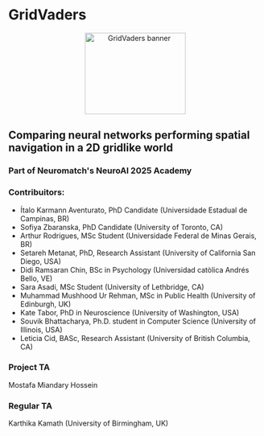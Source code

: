 # GridVaders

<div align="center">
  <img width="200" height="162" alt="GridVaders banner" src="https://github.com/user-attachments/assets/770fd05d-eb85-4771-a135-8676553c1822" />
</div>


## Comparing neural networks performing spatial navigation in a 2D gridlike world


### Part of Neuromatch's NeuroAI 2025 Academy


### Contribuitors:
* Ítalo Karmann Aventurato, PhD Candidate (Universidade Estadual de Campinas, BR)
* Sofiya Zbaranska, PhD Candidate (University of Toronto, CA)
* Arthur Rodrigues, MSc Student (Universidade Federal de Minas Gerais, BR)
* Setareh Metanat, PhD, Research Assistant (University of California San Diego, USA)
* Didi Ramsaran Chin, BSc in Psychology (Universidad catòlica Andrés Bello, VE)
* Sara Asadi, MSc Student (University of Lethbridge, CA)
* Muhammad Mushhood Ur Rehman, MSc in Public Health (University of Edinburgh, UK)
* Kate Tabor, PhD in Neuroscience (University of Washington, USA)
* Souvik Bhattacharya, Ph.D. student in Computer Science (University of Illinois, USA)
* Leticia Cid, BASc, Research Assistant (University of British Columbia, CA)

### Project TA
Mostafa Miandary Hossein

### Regular TA
Karthika Kamath (University of Birmingham, UK)
